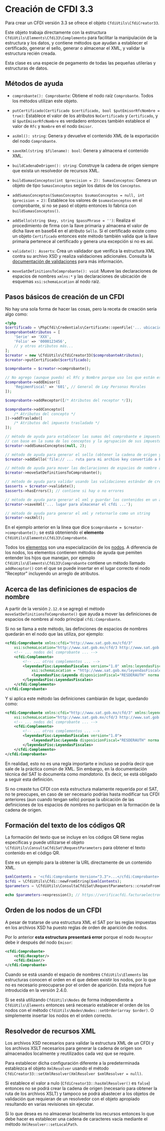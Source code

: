 # Creación de CFDI 3.3

Para crear un CFDI versión 3.3 se ofrece el objeto `CfdiUtils\CfdiCreator33`.

Este objeto trabaja directamente con la estructura `CfdiUtils\Elements\Cfdi33\Complemento`
para facilitar la manipulación de la estructura y los datos, y contiene métodos que ayudan
a establecer el certificado, generar el sello, generar o almacenar el XML, y validar la estructura recién creada.

Esta clase es una especie de pegamento de todas las pequeñas utilerías y estructuras de datos.

## Métodos de ayuda

- `comprobante(): Comprobante`: Obtiene el nodo raíz `Comprobante`. Todos los métodos utilizan este objeto.

- `putCertificado(Certificado $certificado, bool $putEmisorRfcNombre = true)`: Establece el valor de los atributos
   `NoCertificado` y `Certificado`, y si `$putEmisorRfcNombre` es verdadero entonces también establece el valor
   de `Rfc` y `Nombre` en el nodo `Emisor`.

- `asXml(): string`: Genera y devuelve el contenido XML de la exportación del nodo `Comprobante`.

- `saveXml(string $filename): bool`:  Genera y almacena el contenido XML.

- `buildCadenaDeOrigen(): string`: Construye la cadena de origen siempre que exista un resolvedor de recursos XML.

- `buildSumasConceptos(int $precision = 2): SumasConceptos`: Genera un objeto de tipo `SumasConceptos` según los datos de los `Conceptos`.

- `addSumasConceptos(SumasConceptos $sumasConceptos = null, int $precision = 2)`: Establece los valores de `$sumasConceptos`
   en el comprobante, si no se pasó el objeto entonces lo fabrica con `buildSumasConceptos()`.

- `addSello(string $key, string $passPhrase = '')`: Realiza el procedimiento de firma con la llave primaria y
   almacena el valor de dicha llave en base64 en el atributo `Sello`.
   Si el certificado existe como un objeto `Certificado` entonces este método también valida que la llave primaria
   pertenece al certificado y genera una excepción si no es así.

- `validate(): Asserts`: Crea un validador que verifica la estructura XML contra su archivo XSD
   y realiza validaciones adicionales.
   Consulta la [documentación de validaciones](../validar/validacion-cfdi.md) para más información.

- `moveSatDefinitionsToComprobante(): void`: Mueve las declaraciones de espacios de nombres `xmlns:*`
   y las declaraciones de ubicación de esquemas `xsi:schemaLocation` al nodo raíz.

## Pasos básicos de creación de un CFDI

No hay una sola forma de hacer las cosas, pero la receta de creación sería algo como:

```php
<?php
$certificado = \PhpCfdi\Credentials\Certificate::openFile('... ubicación archivo CER');
$comprobanteAtributos = [
    'Serie' => 'XXX',
    'Folio' => '0000123456',
    // y otros atributos más...
];
$creator = new \CfdiUtils\CfdiCreator33($comprobanteAtributos);
$creator->putCertificado($certificado);

$comprobante = $creator->comprobante();

// No agrego (aunque puedo) el Rfc y Nombre porque uso los que están establecidos en el certificado
$comprobante->addEmisor([
    'RegimenFiscal' => '601', // General de Ley Personas Morales
]);

$comprobante->addReceptor([/* Atributos del receptor */]);

$comprobante->addConcepto([
    /* Atributos del concepto */
])->addTraslado([
    /* Atributos del impuesto trasladado */
]);

// método de ayuda para establecer las sumas del comprobante e impuestos
// con base en la suma de los conceptos y la agrupación de sus impuestos
$creator->addSumasConceptos(null, 2);

// método de ayuda para generar el sello (obtener la cadena de origen y firmar con la llave privada)
$creator->addSello('file:// ... ruta para mi archivo key convertido a PEM ...', 'contraseña de la llave');

// método de ayuda para mover las declaraciones de espacios de nombre al nodo raíz
$creator->moveSatDefinitionsToComprobante();

// método de ayuda para validar usando las validaciones estándar de creación de la librería
$asserts = $creator->validate();
$asserts->hasErrors(); // contiene si hay o no errores

// método de ayuda para generar el xml y guardar los contenidos en un archivo
$creator->saveXml('... lugar para almacenar el cfdi ...');

// método de ayuda para generar el xml y retornarlo como un string
$creator->asXml();
```

En el ejemplo anterior en la línea que dice `$comprobante = $creator->comprobante();`
se está obteniendo el **elemento** `CfdiUtils\Elements\Cfdi33\Comprobante`.

Todos los [elementos](../componentes/elements.md) son una especialización de los [nodos](../componentes/nodes.md).
A diferencia de los nodos, los elementos contienen métodos de ayuda que pemiten entender los hijos que manejan,
por ejemplo `CfdiUtils\Elements\Cfdi33\Comprobante` contiene un método llamado `addReceptor()`
con el que se puede insertar en el lugar correcto el nodo "Receptor" incluyendo un arreglo de atributos.

## Acerca de las definiciones de espacios de nombre

A partir de la versión `2.12.0` se agregó el método `moveSatDefinitionsToComprobante()` que ayuda a mover las
definiciones de espacios de nombres al nodo principal `cfdi:Comprobante`.

Si no se llama a este método, las definciones de espacios de nombres quedarán en el nodo que las utiliza, por
ejemplo:

```xml
<cfdi:Comprobante xmlns:cfdi="http://www.sat.gob.mx/cfd/3"
    xsi:schemaLocation="http://www.sat.gob.mx/cfd/3 http://www.sat.gob.mx/sitio_internet/cfd/3/cfdv33.xsd">
    <!-- ... nodos del comprobante ... -->
    <cfdi:Complemento>
        <!-- ... otros complementos ... -->
        <leyendasFisc:LeyendasFiscales version="1.0" xmlns:leyendasFisc="http://www.sat.gob.mx/leyendasFiscales"
            xsi:schemaLocation = "http://www.sat.gob.mx/leyendasFiscales http://www.sat.gob.mx/sitio_internet/cfd/leyendasFiscales/leyendasFisc.xsd">
            <leyendasFisc:Leyenda disposicionFiscal="RESDERAUTH" norma = "Artíclo 2. Fracción IV." textoLeyenda = "El software desarrollado se entrega con licencia MIT" />
        </leyendasFisc:LeyendasFiscales>
    </cfdi:Complemento>
</cfdi:Comprobante>
```

Y si aplica este método las definiciones cambiarán de lugar, quedando como:

```xml
<cfdi:Comprobante xmlns:cfdi="http://www.sat.gob.mx/cfd/3" xmlns:leyendasFisc="http://www.sat.gob.mx/leyendasFiscales"
    xsi:schemaLocation="http://www.sat.gob.mx/cfd/3 http://www.sat.gob.mx/sitio_internet/cfd/3/cfdv33.xsd http://www.sat.gob.mx/leyendasFiscales http://www.sat.gob.mx/sitio_internet/cfd/leyendasFiscales/leyendasFisc.xsd">
    <!-- ... nodos del comprobante ... -->
    <cfdi:Complemento>
        <!-- ... otros complementos ... -->
        <leyendasFisc:LeyendasFiscales version="1.0">
            <leyendasFisc:Leyenda disposicionFiscal="RESDERAUTH" norma = "Artíclo 2. Fracción IV." textoLeyenda = "El software desarrollado se entrega con licencia MIT" />
        </leyendasFisc:LeyendasFiscales>
    </cfdi:Complemento>
</cfdi:Comprobante>
```

En realidad, esto no es una regla importarte e incluso se podría decir que sale de la práctica común de XML.
Sin embargo, en la documentación técnica del SAT lo documenta como *mandatorio*. Es decir, se está obligado
a seguir esta definición.

Si no creaste tus CFDI con esta estructura malamente requerida por el SAT, no te preocupes, en caso de ser
necesario podrías hasta modificar tus CFDI anteriores (aun cuando tengan sello) porque la ubicación de las
definiciones de los espacios de nombres no participan en la formación de la cadena de origen.


## Formación del texto de los códigos QR

La formación del texto que se incluye en los códigos QR tiene reglas específicas
y puede utilizarse el objeto `\CfdiUtils\ConsultaCfdiSat\RequestParameters`
para obtener el texto contenido en el código QR.

Este es un ejemplo para la obtener la URL directamente de un contenido XML.

```php
$xmlContents = '<cfdi:Comprobante Version="3.3">...</cfdi:Comprobante>';
$cfdi = \CfdiUtils\Cfdi::newFromString($xmlContents);
$parameters = \CfdiUtils\ConsultaCfdiSat\RequestParameters::createFromCfdi($cfdi);

echo $parameters->expression(); // https://verificacfdi.facturaelectronica.sat.gob.mx/...
```


## Orden de los nodos de un CFDI

A pesar de tratarse de una estructura XML el SAT por las reglas impuestas en los
archivos XSD ha puesto reglas de orden de aparición de nodos.

Por lo anterior **esta estructura presentará error** porque el nodo `Receptor`
debe ir después del nodo `Emisor`:

```xml
<cfdi:Comprobante>
    <cfdi:Receptor/>
    <cfdi:Emisor/>
</cfdi:Comprobante>
```

Cuando se está usando el espacio de nombres `CfdiUtils\Elements` las estructuras conocen el
orden en el que deben existir los nodos, por lo que no es necesario preocuparse por el orden de aparición.
Esta mejora fue introducida en la versión 2.4.0.

Si se está utilizando `CfdiUtils\Nodes` de forma independiente a `CfdiUtils\Elements` entonces será necesario
establecer el orden de los nodos con el método `CfdiUtils\Nodes\Nodes::setOrder(array $order)`.
O simplemente insertar los nodos en el orden correcto.


## Resolvedor de recursos XML

Los archivos XSD necesarios para validar la estructura XML de un CFDI y
los archivos XSLT necesarios para generar la cadena de origen
son almacenados localmente y reutilizados cada vez que se require.

Para establecer dicha configuración diferente a la predeterminada establezca el objeto `XmlResolver`
usando el método `CfdiCreator33::setXmlResolver(XmlResolver $xmlResolver = null)`.

Si establece el valor a nulo (`CfdiCreator33::hasXmlResolver()` es `false`) entonces no se podrá
crear la cadena de origen (necesario para obtener la ruta de los archivos XSLT) y tampoco se podrá abastecer
a los objetos de validación que requieran de un resolvedor con el objeto apropiado resultando en varias revisiones
sin ejecutar.

Si lo que desea es no almacenar localmente los recursos entonces lo que debe hacer es establecer
una cadena de caracteres vacía mediante el método `XmlResolver::setLocalPath`.
